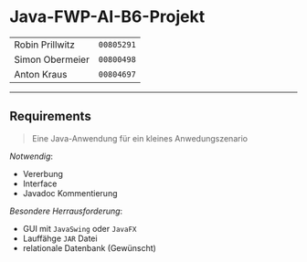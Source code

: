 
# Java-FWP-AI-B6-Projekt

| | |
| --- | --- |
|Robin Prillwitz | `00805291`|
|Simon Obermeier | `00800498`|
|Anton Kraus | `00804697`|

---

## Requirements

> Eine Java-Anwendung für ein kleines Anwedungszenario

*Notwendig*:
- Vererbung
- Interface
- Javadoc Kommentierung

*Besondere Herrausforderung*:
- GUI mit `JavaSwing` oder `JavaFX`
- Lauffähge `JAR` Datei
- relationale Datenbank (Gewünscht)
